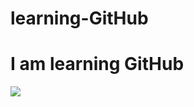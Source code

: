 # learning-GitHub
<h1>I am learning GitHub</h1>
<img src="[https://upload.wikimedia.org/wikipedia/commons/thumb/6/6e/Shah_Rukh_Khan_graces_the_launch_of_the_new_Santro.jpg/220px-Shah_Rukh_Khan_graces_the_launch_of_the_new_Santro.jpg](https://encrypted-tbn0.gstatic.com/images?q=tbn:ANd9GcQzcvGuRTd3ojnHvNU9p9VjE_dJ4je32zWCUQ&s)">
